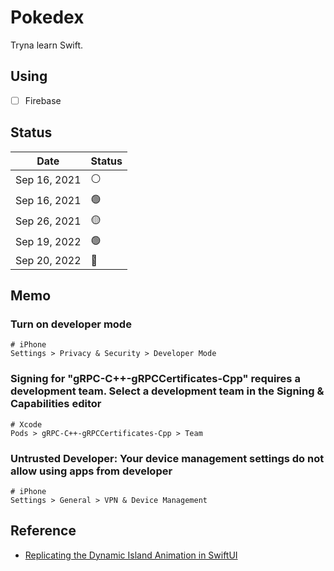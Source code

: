 # Pokedex

Tryna learn Swift.

## Using

- [ ] Firebase

## Status

| Date | Status |
| --- | --- |
| Sep 16, 2021 | ⚪️ |
| Sep 16, 2021 | 🟢 |
| Sep 26, 2021 | 🟡 |
| Sep 19, 2022 | 🟢 |
| Sep 20, 2022 | 🔴 |

## Memo

### Turn on developer mode

``` ios
# iPhone
Settings > Privacy & Security > Developer Mode
```

### Signing for "gRPC-C++-gRPCCertificates-Cpp" requires a development team. Select a development team in the Signing & Capabilities editor

``` xcode
# Xcode
Pods > gRPC-C++-gRPCCertificates-Cpp > Team
```

### Untrusted Developer: Your device management settings do not allow using apps from developer

``` ios
# iPhone
Settings > General > VPN & Device Management
```

## Reference

- [Replicating the Dynamic Island Animation in SwiftUI](https://betterprogramming.pub/dynamic-island-animation-5869fbce41e6)

